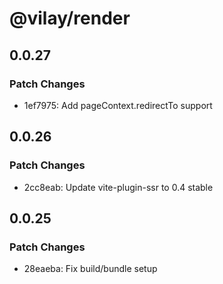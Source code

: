 # @vilay/render

## 0.0.27

### Patch Changes

- 1ef7975: Add pageContext.redirectTo support

## 0.0.26

### Patch Changes

- 2cc8eab: Update vite-plugin-ssr to 0.4 stable

## 0.0.25

### Patch Changes

- 28eaeba: Fix build/bundle setup
